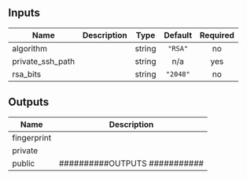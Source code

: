 <!-- BEGINNING OF PRE-COMMIT-TERRAFORM DOCS HOOK -->
## Inputs

| Name | Description | Type | Default | Required |
|------|-------------|:----:|:-----:|:-----:|
| algorithm |  | string | `"RSA"` | no |
| private\_ssh\_path |  | string | n/a | yes |
| rsa\_bits |  | string | `"2048"` | no |

## Outputs

| Name | Description |
|------|-------------|
| fingerprint |  |
| private |  |
| public | ##########OUTPUTS ########### |

<!-- END OF PRE-COMMIT-TERRAFORM DOCS HOOK -->